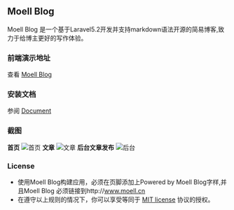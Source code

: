 ## Moell Blog
Moell Blog 是一个基于Laravel5.2开发并支持markdown语法开源的简易博客,致力于给博主更好的写作体验。
### 前端演示地址
查看 [Moell Blog](http://moell.cn "Moell Blog")
### 安装文档
参阅 [Document](http://www.moell.cn/article/1 "Document")
### 截图
**首页**
![首页](http://www.moell.cn/uploads/blog/index.jpg "首页")
**文章**
![文章](http://www.moell.cn/uploads/blog/article.jpg "文章")
**后台文章发布**
![后台](http://www.moell.cn/uploads/blog/backend.jpg "后台")
### License
* 使用Moell Blog构建应用，必须在页脚添加上Powered by Moell Blog字样,并且Moell Blog 必须链接到http://www.moell.cn
* 在遵守以上规则的情况下，你可以享受等同于 [MIT license](http://opensource.org/licenses/MIT) 协议的授权。
